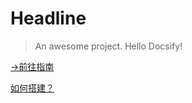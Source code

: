 # Headline

> An awesome project.
Hello Docsify!

[->前往指南](guide) 

[如何搭建？](https://www.bilibili.com/video/BV1kT4y1T7wY?p=8&vd_source=ca432610751bd2ecb826c8e3dd00f791)